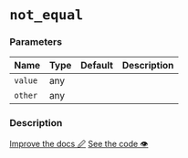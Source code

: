 <!--- Generated documentation. Do not edit! -->

# `not_equal`

### Parameters

Name | Type | Default | Description
---- | ---- | ------- | -----------
`value` | any |  |
`other` | any |  |


### Description



<p class="tools">
  <a class="edit button" href="https://github.com/stencila/libcore/edit/master/defs/not_equal.fun.txt" target="_blank">Improve the docs 🖉</a>
  <a class="code button" href="https://github.com/stencila/libcore/blob/master/js/src/not_equal.js" target="_blank">See the code 👁</a>
</p>
